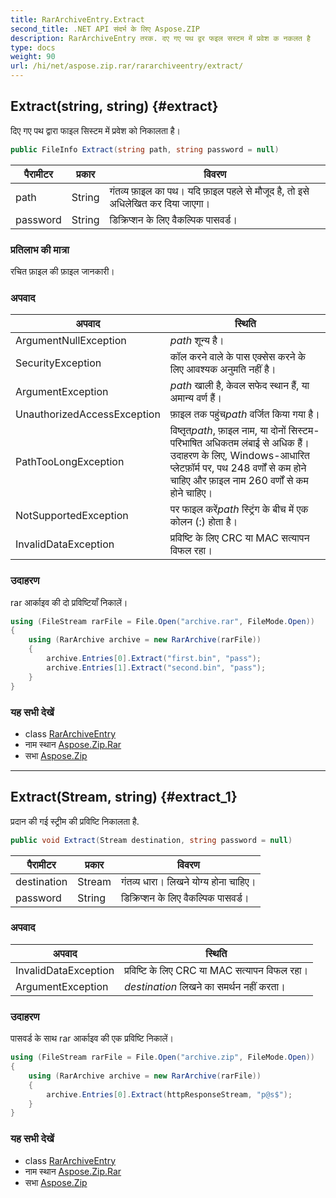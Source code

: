 ```yaml
---
title: RarArchiveEntry.Extract
second_title: .NET API संदर्भ के लिए Aspose.ZIP
description: RarArchiveEntry तरक. दए गए पथ द्वर फइल सस्टम में प्रवेश क नकलत है
type: docs
weight: 90
url: /hi/net/aspose.zip.rar/rararchiveentry/extract/
---
```

## Extract(string, string) {#extract}

दिए गए पथ द्वारा फाइल सिस्टम में प्रवेश को निकालता है।

```csharp
public FileInfo Extract(string path, string password = null)
```

| पैरामीटर | प्रकार | विवरण |
| --- | --- | --- |
| path | String | गंतव्य फ़ाइल का पथ। यदि फ़ाइल पहले से मौजूद है, तो इसे अधिलेखित कर दिया जाएगा। |
| password | String | डिक्रिप्शन के लिए वैकल्पिक पासवर्ड। |

### प्रतिलाभ की मात्रा

रचित फ़ाइल की फ़ाइल जानकारी।

### अपवाद

| अपवाद | स्थिति |
| --- | --- |
| ArgumentNullException | *path* शून्य है। |
| SecurityException | कॉल करने वाले के पास एक्सेस करने के लिए आवश्यक अनुमति नहीं है। |
| ArgumentException | *path* खाली है, केवल सफेद स्थान हैं, या अमान्य वर्ण हैं। |
| UnauthorizedAccessException | फ़ाइल तक पहुंच*path* वर्जित किया गया है। |
| PathTooLongException | विष्तृत*path*, फ़ाइल नाम, या दोनों सिस्टम-परिभाषित अधिकतम लंबाई से अधिक हैं। उदाहरण के लिए, Windows-आधारित प्लेटफ़ॉर्म पर, पथ 248 वर्णों से कम होने चाहिए और फ़ाइल नाम 260 वर्णों से कम होने चाहिए। |
| NotSupportedException | पर फाइल करें*path* स्ट्रिंग के बीच में एक कोलन (:) होता है। |
| InvalidDataException | प्रविष्टि के लिए CRC या MAC सत्यापन विफल रहा। |

### उदाहरण

rar आर्काइव की दो प्रविष्टियाँ निकालें।

```csharp
using (FileStream rarFile = File.Open("archive.rar", FileMode.Open))
{
    using (RarArchive archive = new RarArchive(rarFile))
    {
        archive.Entries[0].Extract("first.bin", "pass");
        archive.Entries[1].Extract("second.bin", "pass");
    }
}
```

### यह सभी देखें

* class [RarArchiveEntry](../)
* नाम स्थान [Aspose.Zip.Rar](../../rararchiveentry/)
* सभा [Aspose.Zip](../../../)

---

## Extract(Stream, string) {#extract_1}

प्रदान की गई स्ट्रीम की प्रविष्टि निकालता है.

```csharp
public void Extract(Stream destination, string password = null)
```

| पैरामीटर | प्रकार | विवरण |
| --- | --- | --- |
| destination | Stream | गंतव्य धारा। लिखने योग्य होना चाहिए। |
| password | String | डिक्रिप्शन के लिए वैकल्पिक पासवर्ड। |

### अपवाद

| अपवाद | स्थिति |
| --- | --- |
| InvalidDataException | प्रविष्टि के लिए CRC या MAC सत्यापन विफल रहा। |
| ArgumentException | *destination* लिखने का समर्थन नहीं करता। |

### उदाहरण

पासवर्ड के साथ rar आर्काइव की एक प्रविष्टि निकालें।

```csharp
using (FileStream rarFile = File.Open("archive.zip", FileMode.Open))
{
    using (RarArchive archive = new RarArchive(rarFile))
    {
        archive.Entries[0].Extract(httpResponseStream, "p@s$");
    }
}
```

### यह सभी देखें

* class [RarArchiveEntry](../)
* नाम स्थान [Aspose.Zip.Rar](../../rararchiveentry/)
* सभा [Aspose.Zip](../../../)


